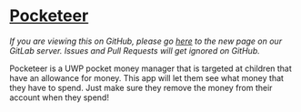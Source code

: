 # [Pocketeer](https://code.ultz.ml/Ultz/Pocketeer)

_If you are viewing this on GitHub, please go [here](https://code.ultz.ml/Ultz/Pocketeer) to the new page on our GitLab server. Issues and Pull Requests will get ignored on GitHub._ 

Pocketeer is a UWP pocket money manager that is targeted at children that have an allowance for money. This app will let them see what money that they have to spend. Just make sure they remove the money from their account when they spend!
